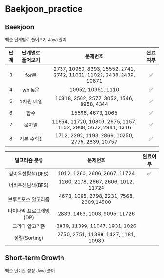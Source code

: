 # Baekjoon_practice

<h2>Baekjoon</h2>
<p>백준 단계별로 풀어보기 Java 풀이</p>

|단계|단계별로 풀어보기|문제번호|완료여부|
|:--:|:--:|:--:|:--:|
|3|for문|2737, 10950, 8393, 15552, 2741, 2742, 11021, 11022, 2438, 2439, 10871|✅|
|4|while문|10952, 10951, 1110|✅|
|5|1차원 배열|10818, 2562, 2577, 3052, 1546, 8958, 4344|✅|
|6|함수|15596, 4673, 1065|✅|
|7|문자열|11654, 11720, 10809, 2675, 1157, 1152, 2908, 5622, 2941, 1316|✅|
|8|기본 수학1|1712, 2292, 1193, 2869, 10250, 2775, 2839, 10757|✅|

|알고리즘 분류|문제번호|완료여부|
|:--:|:--:|:--:|
|깊이우선탐색(DFS)|1012, 1260, 2606, 2667, 11724|✅|
|너비우선탐색(BFS)|1260, 2178, 2667, 2606, 1012, 11724||
|브루트포스 알고리즘|4673, 1065, 2798, 2231, 7568, 2309,14500||
|다이나믹 프로그래밍(DP)|2839, 1463, 1003, 9095, 11726||
|그리디 알고리즘|2839, 11399, 11047, 1931, 1026||
|정렬(Sorting)|2750, 2751, 11399, 1427, 1181, 10989||


<h2>Short-term Growth</h2>
<p>백준 단기간 성장 Java 풀이</p>
